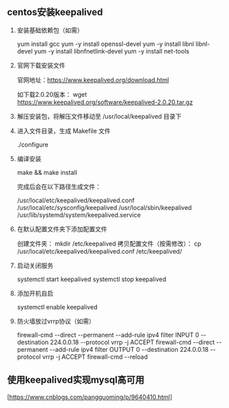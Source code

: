 ## centos安装keepalived

1. 安装基础依赖包（如需）

    yum install gcc
    yum -y install openssl-devel
    yum -y install libnl libnl-devel
    yum -y install libnfnetlink-devel
    yum -y install net-tools

2. 官网下载安装文件

    官网地址：https://www.keepalived.org/download.html

    如下载2.0.20版本：
    wget https://www.keepalived.org/software/keepalived-2.0.20.tar.gz

3. 解压安装包，将解压文件移动至 /usr/local/keepalived 目录下

4. 进入文件目录，生成 Makefile 文件

    ./configure

5. 编译安装

    make && make install

    完成后会在以下路径生成文件：

    /usr/local/etc/keepalived/keepalived.conf
    /usr/local/etc/sysconfig/keepalived
    /usr/local/sbin/keepalived
    /usr/lib/systemd/system/keepalived.service 

6. 在默认配置文件夹下添加配置文件

    创建文件夹：
    mkdir /etc/keepalived
    拷贝配置文件（按需修改）：
    cp /usr/local/etc/keepalived/keepalived.conf /etc/keepalived/

7. 启动关闭服务

    systemctl start keepalived
    systemctl stop keepalived

8. 添加开机自启

    systemctl enable keepalived


9. 防火墙放过vrrp协议（如需）

    firewall-cmd --direct --permanent --add-rule ipv4 filter INPUT 0 --destination 224.0.0.18 --protocol vrrp -j ACCEPT
    firewall-cmd --direct --permanent --add-rule ipv4 filter OUTPUT 0 --destination 224.0.0.18 --protocol vrrp -j ACCEPT
    firewall-cmd --reload


## 使用keepalived实现mysql高可用

[https://www.cnblogs.com/pangguoming/p/9640410.html]